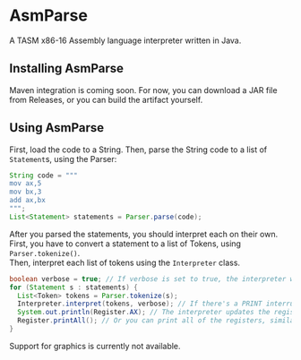 # AsmParse
A TASM x86-16 Assembly language interpreter written in Java.

## Installing AsmParse
Maven integration is coming soon. For now, you can download a JAR file from Releases, or you can build the artifact yourself.

## Using AsmParse
First, load the code to a String. Then, parse the String code to a list of `Statement`s, using the Parser:

```java
String code = """
mov ax,5
mov bx,3
add ax,bx
""";
List<Statement> statements = Parser.parse(code);
```

After you parsed the statements, you should interpret each on their own.  
First, you have to convert a statement to a list of Tokens, using `Parser.tokenize()`.  
Then, interpret each list of tokens using the `Interpreter` class.

```java
boolean verbose = true; // If verbose is set to true, the interpreter will print every statement in human-readable format
for (Statement s : statements) {
  List<Token> tokens = Parser.tokenize(s);
  Interpreter.interpret(tokens, verbose); // If there's a PRINT interrupt (int 21h [ah = 2h|9h]), it will print to STDOUT
  System.out.println(Register.AX); // The interpreter updates the registers according to the functions.
  Register.printAll(); // Or you can print all of the registers, similarly to TD.
}
```

Support for graphics is currently not available.
